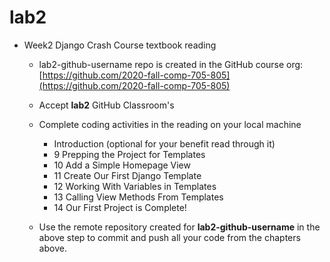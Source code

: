 # lab2
- Week2 Django Crash Course textbook reading
  - lab2-github-username repo is created in the GitHub course org:[https://github.com/2020-fall-comp-705-805](https://github.com/2020-fall-comp-705-805)
  - Accept **lab2** GitHub Classroom&#39;s 

  - Complete coding activities in the reading on your local machine
      - Introduction (optional for your benefit read through it)
      - 9 Prepping the Project for Templates
      - 10 Add a Simple Homepage View
      - 11 Create Our First Django Template
      - 12 Working With Variables in Templates
      - 13 Calling View Methods From Templates
      - 14 Our First Project is Complete!
  - Use the remote repository created for **lab2-github-username** in the above step to commit and push all your code from the chapters above.
